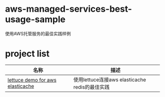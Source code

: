# aws-managed-services-best-usage-sample
使用AWS托管服务的最佳实践样例

# project list

| 名称                                                              | 描述                                    |
|-----------------------------------------------------------------|---------------------------------------|
| [lettuce demo for aws elasticache](./elasticache/lettuce-demo/) | 使用lettuce连接aws elasticache redis的最佳实践 |  